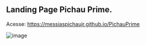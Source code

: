 ## Landing Page Pichau Prime.  
Acesse: https://messiaspichaujr.github.io/PichauPrime

![image](https://github.com/user-attachments/assets/9ccdd036-8280-48e2-a0d7-13ea4ec81298)


